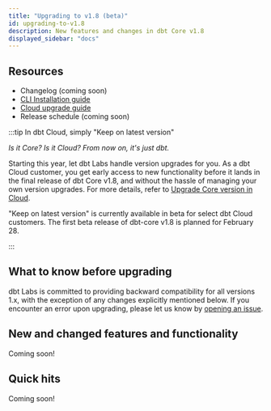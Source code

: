 ```yaml
---
title: "Upgrading to v1.8 (beta)"
id: upgrading-to-v1.8
description: New features and changes in dbt Core v1.8
displayed_sidebar: "docs"
---
```


## Resources

- Changelog (coming soon)
- [CLI Installation guide](/docs/core/installation-overview)
- [Cloud upgrade guide](/docs/dbt-versions/upgrade-core-in-cloud)
- Release schedule (coming soon)

:::tip In dbt Cloud, simply "Keep on latest version" <Lifecycle status='beta' />

_Is it Core? Is it Cloud? From now on, it's just dbt._

Starting this year, let dbt Labs handle version upgrades for you. As a dbt Cloud customer, you get early access to new functionality before it lands in the final release of dbt Core v1.8, and without the hassle of managing your own version upgrades. For more details, refer to [Upgrade Core version in Cloud](/docs/dbt-versions/upgrade-core-in-cloud).

"Keep on latest version" is currently available in beta for select dbt Cloud customers. The first beta release of dbt-core v1.8 is planned for February 28.

:::

## What to know before upgrading

dbt Labs is committed to providing backward compatibility for all versions 1.x, with the exception of any changes explicitly mentioned below. If you encounter an error upon upgrading, please let us know by [opening an issue](https://github.com/dbt-labs/dbt-core/issues/new).

## New and changed features and functionality

Coming soon!

## Quick hits

Coming soon!